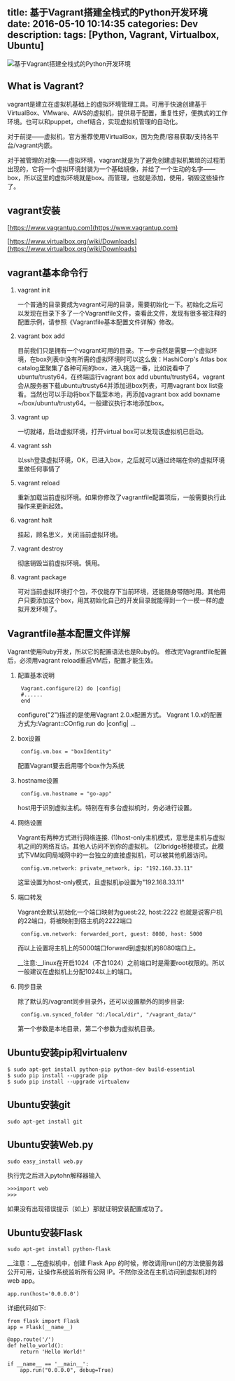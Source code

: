 title: 基于Vagrant搭建全栈式的Python开发环境
date: 2016-05-10 10:14:35
categories: Dev
description:
tags: [Python, Vagrant, Virtualbox, Ubuntu]
---

![基于Vagrant搭建全栈式的Python开发环境](http://7xof1d.com1.z0.glb.clouddn.com/vagrant.png)

## What is Vagrant?

vagrant是建立在虚拟机基础上的虚拟环境管理工具。可用于快速创建基于VirtualBox、VMware、AWS的虚拟机，提供易于配置，重复性好，便携式的工作环境。也可以和puppet，chef结合，实现虚拟机管理的自动化。

对于前提——虚拟机，官方推荐使用VirtualBox，因为免费/容易获取/支持各平台/vagrant内嵌。

对于被管理的对象——虚拟环境，vagrant就是为了避免创建虚拟机繁琐的过程而出现的，它将一个虚拟环境封装为一个基础镜像，并给了一个生动的名字——box，所以这里的虚拟环境就是box。而管理，也就是添加，使用，销毁这些操作了。

## vagrant安装

[https://www.vagrantup.com](https://www.vagrantup.com)

[https://www.virtualbox.org/wiki/Downloads](https://www.virtualbox.org/wiki/Downloads)

## vagrant基本命令行

1. vagrant init

    一个普通的目录要成为vagrant可用的目录，需要初始化一下。初始化之后可以发现在目录下多了一个Vagrantfile文件，查看此文件，发现有很多被注释的配置示例，请参照《Vagrantfile基本配置文件详解》修改。

2. vagrant box add

    目前我们只是拥有一个vagrant可用的目录。下一步自然是需要一个虚拟环境，在box列表中没有所需的虚拟环境时可以这么做：HashiCorp's Atlas box catalog里聚集了各种可用的box，进入挑选一番，比如说看中了ubuntu/trusty64，在终端运行vagrant box add ubuntu/trusty64，vagrant会从服务器下载ubuntu/trusty64并添加进box列表，可用vagrant box list查看。当然也可以手动将box下载至本地，再添加vagrant box add boxname ~/box/ubuntu/trusty64。一般建议执行本地添加box。

3. vagrant up

    一切就绪，启动虚拟环境，打开virtual box可以发现该虚拟机已启动。

4. vagrant ssh

    以ssh登录虚拟环境，OK，已进入box，之后就可以通过终端在你的虚拟环境里做任何事情了

5. vagrant reload

    重新加载当前虚拟环境。如果你修改了vagrantfile配置项后，一般需要执行此操作来更新起效。

6. vagrant halt

    挂起，顾名思义，关闭当前虚拟环境。

7. vagrant destroy

    彻底销毁当前虚拟环境。慎用。

8. vagrant package

    可对当前虚拟环境打个包，不仅能存下当前环境，还能随身带随时用。其他用户只要添加这个box，用其初始化自己的开发目录就能得到一个一模一样的虚拟开发环境了。
    
## Vagrantfile基本配置文件详解

Vagrant使用Ruby开发，所以它的配置语法也是Ruby的。
修改完Vagrantfile配置后，必须用vagrant reload重启VM后，配置才能生效。

1. 配置基本说明

        Vagrant.configure(2) do |config|
        #......
        end

    configure("2")描述的是使用Vagrant 2.0.x配置方式。
    Vagrant 1.0.x的配置方式为:Vagrant::COnfig.run do |config| ...

2. box设置

        config.vm.box = "boxIdentity"

    配置Vagrant要去启用哪个box作为系统

3. hostname设置

        config.vm.hostname = "go-app"

    host用于识别虚拟主机。特别在有多台虚拟机时，务必进行设置。

4. 网络设置

    Vagrant有两种方式进行网络连接.
    (1)host-only主机模式，意思是主机与虚拟机之间的网络互访。其他人访问不到你的虚拟机。
    (2)bridge桥接模式，此模式下VM如同局域网中的一台独立的直接虚拟机，可以被其他机器访问。

        config.vm.network: private_network, ip: "192.168.33.11"

    这里设置为host-only模式，且虚拟机ip设置为"192.168.33.11"

5. 端口转发

    Vagrant会默认初始化一个端口映射为guest:22, host:2222 也就是说客户机的22端口，将被映射到宿主机的2222端口

        config.vm.network: forwarded_port, guest: 8080, host: 5000

    而以上设置将主机上的5000端口forward到虚拟机的8080端口上。

    __注意:__linux在开启1024（不含1024）之前端口时是需要root权限的。所以一般建议在虚拟机上分配1024以上的端口。

6. 同步目录

    除了默认的/vagrant同步目录外，还可以设置额外的同步目录:

        config.vm.synced_folder "d:/local/dir", "/vagrant_data/"

    第一个参数是本地目录，第二个参数为虚拟机目录。

## Ubuntu安装pip和virtualenv

    $ sudo apt-get install python-pip python-dev build-essential 
    $ sudo pip install --upgrade pip 
    $ sudo pip install --upgrade virtualenv

## Ubuntu安装git

    sudo apt-get install git

## Ubuntu安装Web.py

    sudo easy_install web.py

执行完之后进入pytohn解释器输入

    >>>import web
    >>>

如果没有出现错误提示（如上）那就证明安装配置成功了。

## Ubuntu安装Flask

    sudo apt-get install python-flask

__注意：__在虚拟机中，创建 Flask App 的时候，修改调用run()的方法使服务器公开可用，让操作系统监听所有公网 IP。不然你没法在主机访问到虚拟机对的web app。

    app.run(host='0.0.0.0')

详细代码如下:

    from flask import Flask  
    app = Flask(__name__)  
     
    @app.route('/')  
    def hello_world():  
        return 'Hello World!'  
      
    if __name__ == '__main__':  
        app.run("0.0.0.0", debug=True)